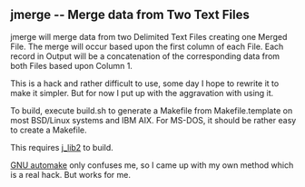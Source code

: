 ## jmerge -- Merge data from Two Text Files

jmerge will merge data from two Delimited Text Files creating one
Merged File.  The merge will occur based upon the first column of each
File.  Each record in Output will be a concatenation of the
corresponding data from both Files based upon Column 1.

This is a hack and rather difficult to use, some day I hope to
rewrite it to make it simpler.  But for now I put up with the
aggravation with using it.

To build, execute build.sh to generate a Makefile from
Makefile.template on most BSD/Linux systems and IBM AIX.
For MS-DOS, it should be rather easy to create a Makefile.

This requires [j_lib2](https://github.com/jmcunx/j_lib2) to build.

[GNU automake](https://en.wikipedia.org/wiki/Automake)
only confuses me, so I came up with my own method which
is a real hack.  But works for me.
